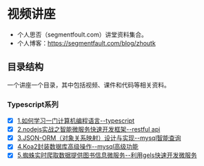 # 视频讲座
- 个人思否（segmentfoult.com）讲堂资料集合。
- 个人博客：https://segmentfault.com/blog/zhoutk
## 目录结构
一个讲座一个目录，其中包括视频、课件和代码等相关资料。
### Typescript系列
- [x] [1.如何学习一门计算机编程语言--typescript](https://github.com/zhoutk/sifou/tree/master/001.ts_base)
- [x] [2.nodejs实战之智能微服务快速开发框架--restful api](https://github.com/zhoutk/sifou/tree/master/002.ts_rest)
- [x] [3.JSON-ORM（对象关系映射）设计与实现--mysql智能查询](https://github.com/zhoutk/sifou/tree/master/003.ts_mysql_1)
- [x] [4.Koa2封装数据库高级操作--mysql高级功能](https://github.com/zhoutk/sifou/tree/master/004.ts_mysql_2)
- [x] [5.蜘蛛实时爬取数据提供图书信息微服务--利用gels快速开发微服务](https://github.com/zhoutk/sifou/tree/master/005.ts_spider)
